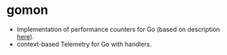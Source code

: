 # gomon
* Implementation of performance counters for Go (based on description [here](https://msdn.microsoft.com/en-us/library/system.diagnostics.performancecountertype(v=vs.90).aspx)).
* context-based Telemetry for Go with handlers.
